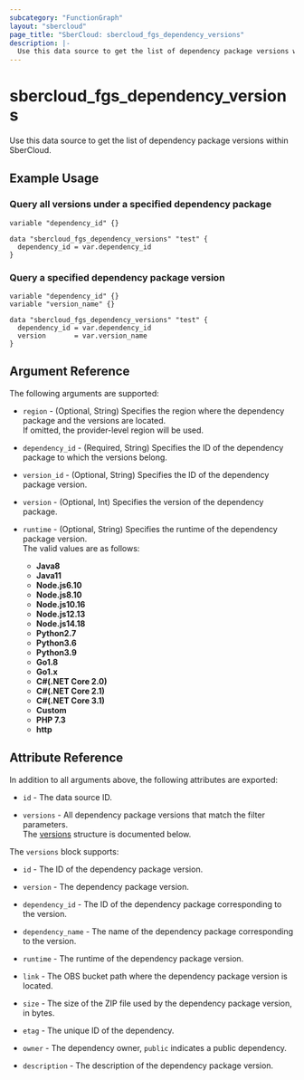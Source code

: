 ```yaml
---
subcategory: "FunctionGraph"
layout: "sbercloud"
page_title: "SberCloud: sbercloud_fgs_dependency_versions"
description: |-
  Use this data source to get the list of dependency package versions within SberCloud.
---
```


# sbercloud_fgs_dependency_versions

Use this data source to get the list of dependency package versions within SberCloud.

## Example Usage

### Query all versions under a specified dependency package

```hcl
variable "dependency_id" {}

data "sbercloud_fgs_dependency_versions" "test" {
  dependency_id = var.dependency_id
}
```

### Query a specified dependency package version

```hcl
variable "dependency_id" {}
variable "version_name" {}

data "sbercloud_fgs_dependency_versions" "test" {
  dependency_id = var.dependency_id
  version       = var.version_name
}
```

## Argument Reference

The following arguments are supported:

* `region` - (Optional, String) Specifies the region where the dependency package and the versions are located.  
  If omitted, the provider-level region will be used.

* `dependency_id` - (Required, String) Specifies the ID of the dependency package to which the versions belong.

* `version_id` - (Optional, String) Specifies the ID of the dependency package version.

* `version` - (Optional, Int) Specifies the version of the dependency package.

* `runtime` - (Optional, String) Specifies the runtime of the dependency package version.  
  The valid values are as follows:
  + **Java8**
  + **Java11**
  + **Node.js6.10**
  + **Node.js8.10**
  + **Node.js10.16**
  + **Node.js12.13**
  + **Node.js14.18**
  + **Python2.7**
  + **Python3.6**
  + **Python3.9**
  + **Go1.8**
  + **Go1.x**
  + **C#(.NET Core 2.0)**
  + **C#(.NET Core 2.1)**
  + **C#(.NET Core 3.1)**
  + **Custom**
  + **PHP 7.3**
  + **http**

## Attribute Reference

In addition to all arguments above, the following attributes are exported:

* `id` - The data source ID.

* `versions` - All dependency package versions that match the filter parameters.  
  The [versions](#dependency_versions) structure is documented below.

<a name="dependency_versions"></a>
The `versions` block supports:

* `id` - The ID of the dependency package version.

* `version` - The dependency package version.

* `dependency_id` - The ID of the dependency package corresponding to the version.

* `dependency_name` - The name of the dependency package corresponding to the version.

* `runtime` - The runtime of the dependency package version.

* `link` - The OBS bucket path where the dependency package version is located.

* `size` - The size of the ZIP file used by the dependency package version, in bytes.

* `etag` - The unique ID of the dependency.

* `owner` - The dependency owner, `public` indicates a public dependency.

* `description` - The description of the dependency package version.
